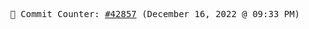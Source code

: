 <p align="center">
    <samp>
        📮 Commit Counter: <a href="https://github.com/Javascript-void0/Javascript-void0/commits/main">#42857</a> (December 16, 2022 @ 09:33 PM)
    </samp>
</p>